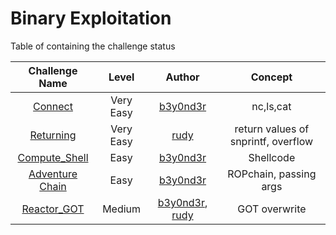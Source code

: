 # Binary Exploitation

Table of containing the challenge status

| Challenge Name |  Level        | Author      | Concept |
| :---:          |     :---:    |     :---:    |     :---:     |    
| [Connect]()     | Very Easy   | [b3y0nd3r](https://twitter.com/GeethnaTk)    | nc,ls,cat |
| [Returning]()     | Very Easy   | [rudy](https://twitter.com/rudyerudite)    | return values of snprintf, overflow |
| [Compute_Shell]()     | Easy   | [b3y0nd3r](https://twitter.com/GeethnaTk)   | Shellcode |
| [Adventure Chain]()     | Easy   | [b3y0nd3r](https://twitter.com/GeethnaTk)   | ROPchain, passing args |
| [Reactor_GOT]()     | Medium   | [b3y0nd3r](https://twitter.com/GeethnaTk), [rudy](https://twitter.com/rudyerudite)    | GOT overwrite |

